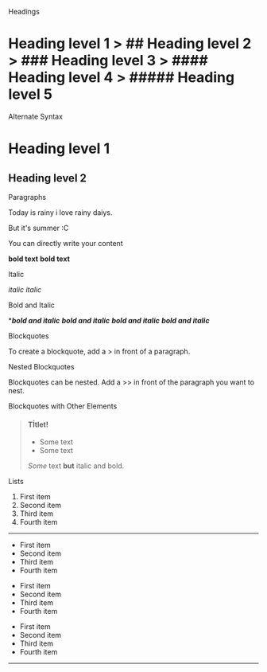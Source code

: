 Headings

# Heading level 1 > ## Heading level 2 > ### Heading level 3 > #### Heading level 4 > ##### Heading level 5

Alternate Syntax

Heading level 1
===============

Heading level 2
---------------

Paragraphs

Today is rainy i love rainy daiys.

But it's summer :C

You can directly write your content

**bold text**
__bold text__

Italic

*italic*
_italic_

Bold and Italic

****bold and italic***
___bold and italic___
__*bold and italic*__
**_bold and italic_**

Blockquotes

To create a blockquote, add a > in front of a paragraph.

Nested Blockquotes

Blockquotes can be nested. Add a >> in front of the paragraph you want to nest.

Blockquotes with Other Elements

> #### Tİtlet!
>
> - Some text
> - Some text
>
>  *Some* text **but** italic and bold.

Lists

1. First item
2. Second item
3. Third item
4. Fourth item
----------------
- First item
- Second item
- Third item
- Fourth item

* First item
* Second item
* Third item
* Fourth item

+ First item
+ Second item
+ Third item
+ Fourth item
----------------